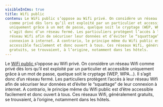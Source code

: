 ```yaml
---
visibleInCms: true
title: Wifi public
contenu: Le WiFi public s’oppose au Wifi privé. On considère un réseau Wifi
  comme privé dès lors qu’il est exploité par un particulier et accessible
  uniquement grâce à un mot de passe, quelque soit le cryptage (WEP, WPA…). Il
  s’agit donc d’un réseau fermé. Les particuliers protègent l’accès à leur
  réseau Wifi afin de sécuriser leur données et d’éviter le “squattage” de leur
  connexion à internet. A contrario, le principe même du Wifi public est d’être
  accessible facilement et donc ouvert à tous. Ces réseaux Wifi, généralement
  gratuits, se trouvaient, à l’origine, notamment dans les hôtels.
---
```

Le [WiFi public ](https://www.noodo-wifi.com/premium-wifi/espaces-publics/)s’oppose au Wifi privé. On considère un réseau Wifi comme privé dès lors qu’il est exploité par un particulier et accessible uniquement grâce à un mot de passe, quelque soit le cryptage (WEP, WPA…). Il s’agit donc d’un réseau fermé. Les particuliers protègent l’accès à leur réseau Wifi afin de sécuriser leur données et d’éviter le “squattage” de leur connexion à internet. A contrario, le principe même du Wifi public est d’être accessible facilement et donc ouvert à tous. Ces réseaux Wifi, généralement gratuits, se trouvaient, à l’origine, notamment dans les hôtels.